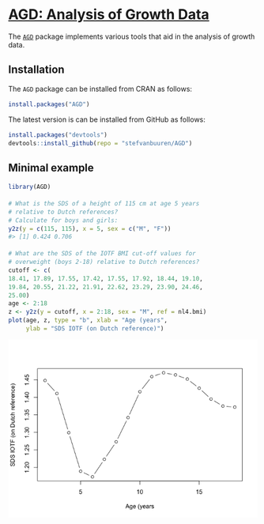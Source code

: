 <!-- README.md is generated from README.Rmd. Please edit that file -->
[AGD: Analysis of Growth Data](http://stefvanbuuren.github.io/AGD/)
===================================================================

The [`AGD`](https://cran.r-project.org/package=AGD) package implements various tools that aid in the analysis of growth data.

Installation
------------

The `AGD` package can be installed from CRAN as follows:

``` r
install.packages("AGD")
```

The latest version is can be installed from GitHub as follows:

``` r
install.packages("devtools")
devtools::install_github(repo = "stefvanbuuren/AGD")
```

Minimal example
---------------

``` r
library(AGD)

# What is the SDS of a height of 115 cm at age 5 years
# relative to Dutch references?
# Calculate for boys and girls:
y2z(y = c(115, 115), x = 5, sex = c("M", "F"))
#> [1] 0.424 0.706

# What are the SDS of the IOTF BMI cut-off values for 
# overweight (boys 2-18) relative to Dutch references?
cutoff <- c(
18.41, 17.89, 17.55, 17.42, 17.55, 17.92, 18.44, 19.10, 
19.84, 20.55, 21.22, 21.91, 22.62, 23.29, 23.90, 24.46,  
25.00)
age <- 2:18
z <- y2z(y = cutoff, x = 2:18, sex = "M", ref = nl4.bmi)
plot(age, z, type = "b", xlab = "Age (years", 
     ylab = "SDS IOTF (on Dutch reference)")
```

![Standard deviation score of IOTF overweight cut-off relative to Dutch reference](README-minimal-1.png)
